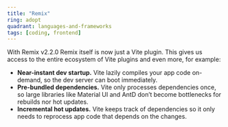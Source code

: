 ```yaml
---
title: "Remix"
ring: adopt
quadrant: languages-and-frameworks
tags: [coding, frontend]
---
```


With Remix v2.2.0 Remix itself is now just a Vite plugin. This gives us access to the entire ecosystem of Vite plugins and even more, for example:

- **Near-instant dev startup.** Vite lazily compiles your app code on-demand, so the dev server can boot immediately.
- **Pre-bundled dependencies.** Vite only processes dependencies once, so large libraries like Material UI and AntD don’t become bottlenecks for rebuilds nor hot updates.
- **Incremental hot updates.** Vite keeps track of dependencies so it only needs to reprocess app code that depends on the changes.
